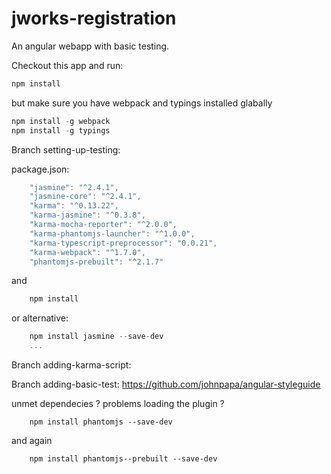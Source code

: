 # jworks-registration
An angular webapp with basic testing.

Checkout this app and run:

```javascript
npm install
```

but make sure you have webpack and typings installed glabally

```javascript
npm install -g webpack  
npm install -g typings
```


Branch setting-up-testing:

package.json:

```javascript
    "jasmine": "^2.4.1",
    "jasmine-core": "^2.4.1",
    "karma": "^0.13.22",
    "karma-jasmine": "^0.3.8",
    "karma-mocha-reporter": "^2.0.0",
    "karma-phantomjs-launcher": "^1.0.0",
    "karma-typescript-preprocessor": "0.0.21",
    "karma-webpack": "^1.7.0",
    "phantomjs-prebuilt": "^2.1.7"
```
and

```javascript
    npm install
```


or alternative:
```javascript
    npm install jasmine --save-dev
    ...
```

Branch adding-karma-script:

Branch adding-basic-test:
https://github.com/johnpapa/angular-styleguide

unmet dependecies ? problems loading the plugin ?
```
    npm install phantomjs --save-dev
```
and again
```
    npm install phantomjs--prebuilt --save-dev
```
